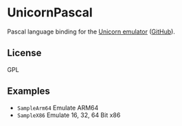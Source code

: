 # UnicornPascal

Pascal language binding for the [Unicorn emulator](http://www.unicorn-engine.org/)
([GitHub](https://github.com/unicorn-engine/unicorn)).

## License

GPL

## Examples

* `SampleArm64` Emulate ARM64
* `SampleX86` Emulate 16, 32, 64 Bit x86
